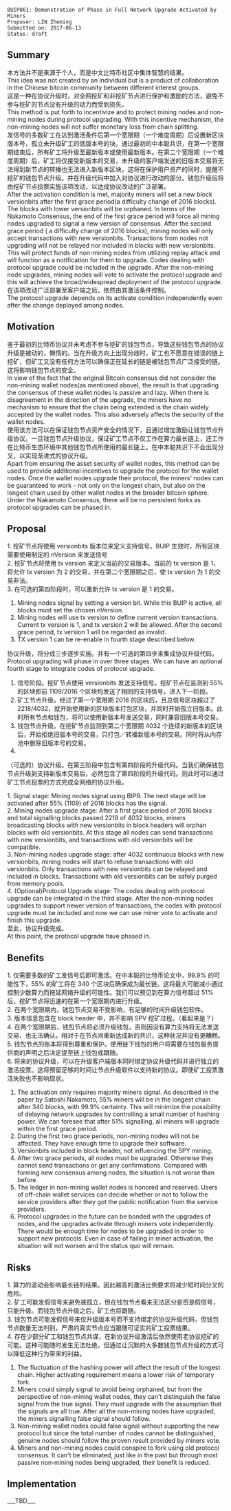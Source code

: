    BUIP061: Demonstration of Phase in Full Network Upgrade Activated by Miners
    Proposer: LIN Zheming
    Submitted on: 2017-06-13
    Status: draft

Summary
-------

本方法并不是来源于个人，而是中文比特币社区中集体智慧的结果。  
This idea was not created by an individual but is a product of
collaboration in the Chinese bitcoin community between different
interest groups.  
这是一种在协议升级时，对全网挖矿和非挖矿节点进行保护和激励的方法，避免不参与挖矿的节点没有升级的动力而受到损失。  
This method is put forth to incentivize and to protect mining nodes and
non-mining nodes during protocol upgrading. With this incentive
mechanism, the non-mining nodes will not suffer monetary loss from chain
splitting.  
发信号的多数矿工在达到激活条件后第一个宽限期（一个难度周期）后设置新区块版本号，孤立未升级矿工的低版本号的块。通过最初的中本聪共识，在第一个宽限期结束后，所有矿工将升级至最新版本或使用最新版本。在第二个宽限期（一个难度周期）后，矿工将仅接受新版本的交易，未升级的客户端发送的旧版本交易将无法得到新节点的转播也无法进入新版本区块。这将在保护用户资产的同时，提醒不挖矿的钱包节点升级。并在升级代码中加入对协议进行改动的部分。钱包升级后将由挖矿节点投票实施该项改动，以达成协议改动的广泛部署。  
After the activation condition is met, majority miners will set a new
block versionbits after the first grace period(a difficulty change of
2016 blocks). The blocks with lower versionbits will be orphaned. In
terms of the Nakamoto Consensus, the end of the first grace period will
force all mining nodes upgraded to signal a new version of consensus.
After the second grace period ( a difficulty change of 2016 blocks),
mining nodes will only accept transactions with new versionbits.
Transactions from nodes not upgrading will not be relayed nor included
in blocks with new versionbits. This will protect funds of non-mining
nodes from utilizing replay attack and will function as a notification
for them to upgrade. Codes dealing with protocol upgrade could be
included in the upgrade. After the non-mining node upgrades, mining
nodes will vote to activate the protocol upgrade and this will achieve
the broad/widespread deployment of the protocol upgrade.  
在该项改动广泛部署至客户端之后，依然由其激活条件控制。  
The protocol upgrade depends on its activate condition independently
even after the change deployed among nodes.  

Motivation
----------

鉴于最初的比特币协议并未考虑不参与挖矿的钱包节点，导致这些钱包节点的协议升级是被动的，懒惰的。当在升级方向上出现分歧时，矿工也不愿意在错误的链上挖矿，但矿工又没有任何方法可以确保正在延长的链是被钱包节点广泛接受的链。这将影响钱包节点的安全。  
In view of the fact that the original Bitcoin consensus did not consider
the non-mining wallet nodes(as mentioned above), the result is that
upgrading the consensus of these wallet nodes is passive and lazy. When
there is disagreement in the direction of the upgrade, the miners have
no mechanism to ensure that the chain being extended is the chain widely
accepted by the wallet nodes. This also adversely affects the security
of the wallet nodes.  
使用该方法可以在保证钱包节点资产安全的情况下，且通过增加激励让钱包节点升级协议。一旦钱包节点升级协议，保证矿工节点不仅工作在算力最长链上，还工作在比特币生态环境中其他钱包节点所使用的最长链上。在中本聪共识下不会出现分叉，以实现渐进式的协议升级。  
Apart from ensuring the asset security of wallet nodes, this method can
be used to provide additional incentives to upgrade the protocol for the
wallet nodes. Once the wallet nodes upgrade their protocol, the miners'
nodes can be guaranteed to work - not only on the longest chain, but
also on the longest chain used by other wallet nodes in the broader
bitcoin sphere. Under the Nakamoto Consensus, there will be no
persistent forks as protocol upgrades can be phased in.  

Proposal
--------

1\. 挖矿节点将使用 versionbits 版本位来定义支持信号。BUIP
生效时，所有区块需要使用制定的 nVersion 来发送信号  
2. 挖矿节点将使用 tx version 来定义当前的交易版本。当前的 tx version 是
1，将允许 tx version 为 2 的交易，并在第二个宽限期之后，使 tx version 为
1 的交易非法。  
3. 在可选的第四阶段时，可以重新允许 tx version 是 1 的交易。  
1. Mining nodes signal by setting a version bit. While this BUIP is
active, all blocks must set the chosen nVersion.  
2. Mining nodes will use tx version to define current version
transactions. Current tx version is 1, and tx version 2 will be allowed.
After the second grace period, tx version 1 will be regarded as
invalid.  
3. TX version 1 can be re-enable in fourth stage described below.

协议升级，将分成三步逐步实施。并有一个可选的第四步来集成协议升级代码。  
Protocol upgrading will phase in over three stages. We can have an
optional fourth stage to integrate codes of protocol upgrade.  
1. 信号阶段。挖矿节点使用 versionbits 发送支持信号。挖矿节点在监测到 55%
的区块即前 1109/2016 个区块均发送了相同的支持信号，进入下一阶段。  
2. 矿工节点升级。经过了第一个宽限期 2016 的区块后，且总信号区块超过了
2218/4032，就开始使用新的区块版本打包区块，并同时开始孤立旧版本。此时所有节点和钱包，将可以使用新版本号发送交易，同时兼容旧版本号交易。  
3. 钱包节点升级。在挖矿节点监测到第二个宽限期 4032
个连续的新版本的区块后，开始拒绝旧版本号的交易，只打包／转播新版本号的交易。同时将从内存池中删除旧版本号的交易。  
4.
（可选的）协议升级。在第三阶段中包含有第四阶段的升级代码。当我们确保钱包节点升级到支持新版本交易后，必然包含了第四阶段的升级代码。则此时可以通过矿工节点投票的方式完成全网络的协议升级。

1\. Signal stage: Mining nodes signal using BIP9. The next stage will be
activated after 55% (1109) of 2016 blocks has the signal.  
2. Mining nodes upgrade stage: After a first grace period of 2016 blocks
and total signalling blocks passed 2218 of 4032 blocks, miners
broadcasting blocks with new versionbits in block headers will orphan
blocks with old versionbits. At this stage all nodes can send
transactions with new versionbits, and transactions with old versionbits
will be compatible.  
3. Non-mining nodes upgrade stage: after 4032 continuous blocks with new
versionbits, mining nodes will start to refuse transactions with old
versionbits. Only transactions with new versionbits can be relayed and
included in blocks. Transactions with old versionbits can be safely
purged from memory pools.  
4. (Optional)Protocol Upgrade stage: The codes dealing with protocol
upgrade can be integrated in the third stage. After the non-mining nodes
upgrades to support newer version of transactions, the codes with
protocol upgrade must be included and now we can use miner vote to
activate and finish this upgrade.  
至此，协议升级完成。  
At this point, the protocol upgrade have phased in.  

Benefits
--------

1\. 仅需要多数的矿工发信号后即可激活。在中本聪的比特币论文中，99.9%
的可能性下，55% 的矿工将在 340
个区块后确保成为最长链。这将最大可能减小通过控制少数算力而拖延网络升级的可能性。我们可以预见到在算力信号超过
51% 后，挖矿节点将迅速的在第一个宽限期内进行升级。  
2. 在两个宽限期内，钱包节点交易不受影响，有足够的时间升级钱包软件。  
3. 版本信息包含在 block header 中，并不影响 SPV
挖矿过程。（看起来是？）  
4.
在两个宽限期后，钱包节点将必须升级钱包，否则因没有算力支持将无法发送交易，也无法确认。相对于在节点间重新达成新的共识，这种状况并没有更糟糕。  
5.
钱包节点的账本将得到尊重和保护。使用链下钱包的用户将需要在钱包服务提供商的声明之后决定提至链上钱包或跟随。  
6.
将来的协议升级，可以在升级客户端版本同时绑定协议升级代码并进行独立的激活投票。这将预留足够的时间让节点升级软件以支持新的协议。即使矿工投票激活失败也不影响现状。  
1. The activation only requires majority miners signal. As described in
the paper by Satoshi Nakamoto, 55% miners will be in the longest chain
after 340 blocks, with 99.9% certainty. This will minimize the
possibility of delaying network upgrades by controlling a small number
of hashing power. We can foresee that after 51% signalling, all miners
will upgrade within the first grace period.  
2. During the first two grace periods, non-mining nodes will not be
affected. They have enough time to upgrade their software.  
3. Versionbits included in block header, not influencing the SPY
mining.  
4. After two grace periods, all nodes must be upgraded. Otherwise they
cannot send transactions or get any confirmations. Compared with forming
new consensus among nodes, the situation is not worse than before.  
5. The ledger in non-mining wallet nodes is honored and reserved. Users
of off-chain wallet services can decide whether or not to follow the
service providers after they got the public notification from the
service providers.  
6. Protocol upgrades in the future can be bonded with the upgrades of
nodes, and the upgrades activate through miners vote independently.
There would be enough time for nodes to be upgraded in order to support
new protocols. Even in case of failing in miner activation, the
situation will not worsen and the status quo will remain.  

Risks
-----

1\.
算力的波动会影响最长链的结果。因此越高的激活比例要求将减少短时间分叉的危险。  
2.
矿工可能发假信号来避免被孤立，但在钱包节点看来无法区分是否是假信号，只能升级。而钱包节点升级之后，矿工也将跟随。  
3.
钱包节点可能发假信号来仅升级版本号而不支持绑定的协议升级代码，但钱包节点数量无法判别，严肃的真实节点应当跟随可证实的矿工投票结果。  
4.
存在少部分矿工和钱包节点共谋，在新协议升级激活后依然使用老协议挖矿的可能。这种可能随时发生无法杜绝，但通过让沉默的大多数钱包节点升级的方式可以降低这种行为带来的利益。  
1. The fluctuation of the hashing power will affect the result of the
longest chain. Higher activating requirement means a lower risk of
temporary fork.  
2. Miners could simply signal to avoid being orphaned, but from the
perspective of non-mining wallet nodes, they can't distinguish the false
signal from the true signal. They must upgrade with the assumption that
the signals are all true. After all the non-mining nodes have upgraded,
the miners signalling false signal should follow.  
3. Non-mining wallet nodes could false signal without supporting the new
protocol but since the total number of nodes cannot be distinguished,
genuine nodes should follow the proven result provided by miners vote.  
4. Miners and non-mining nodes could conspire to fork using old protocol
consensus. It can't be eliminated, just like in the past but through
most passive non-mining nodes being upgraded, their benefit is
reduced.  

Implementation
--------------

\_\_\_TBD\_\_\_
